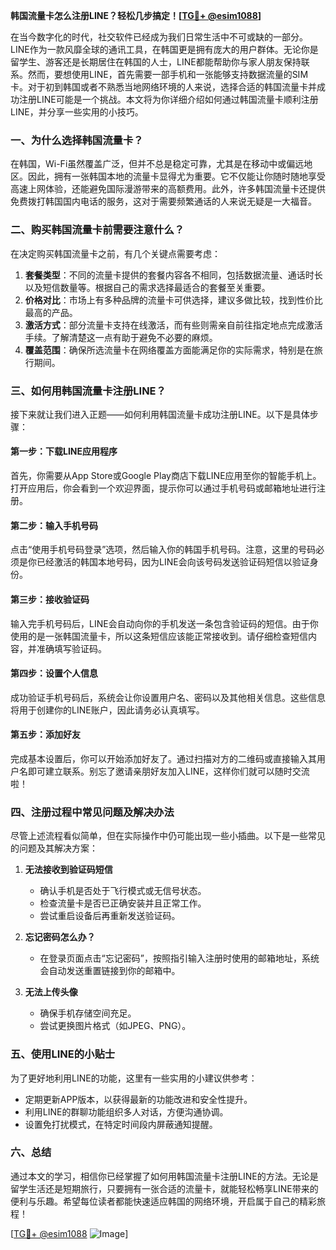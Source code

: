 **韩国流量卡怎么注册LINE？轻松几步搞定！[[TG💪+ @esim1088](https://t.me/s/esim1088)]**

在当今数字化的时代，社交软件已经成为我们日常生活中不可或缺的一部分。LINE作为一款风靡全球的通讯工具，在韩国更是拥有庞大的用户群体。无论你是留学生、游客还是长期居住在韩国的人士，LINE都能帮助你与家人朋友保持联系。然而，要想使用LINE，首先需要一部手机和一张能够支持数据流量的SIM卡。对于初到韩国或者不熟悉当地网络环境的人来说，选择合适的韩国流量卡并成功注册LINE可能是一个挑战。本文将为你详细介绍如何通过韩国流量卡顺利注册LINE，并分享一些实用的小技巧。

### 一、为什么选择韩国流量卡？

在韩国，Wi-Fi虽然覆盖广泛，但并不总是稳定可靠，尤其是在移动中或偏远地区。因此，拥有一张韩国本地的流量卡显得尤为重要。它不仅能让你随时随地享受高速上网体验，还能避免国际漫游带来的高额费用。此外，许多韩国流量卡还提供免费拨打韩国国内电话的服务，这对于需要频繁通话的人来说无疑是一大福音。

### 二、购买韩国流量卡前需要注意什么？

在决定购买韩国流量卡之前，有几个关键点需要考虑：

1. **套餐类型**：不同的流量卡提供的套餐内容各不相同，包括数据流量、通话时长以及短信数量等。根据自己的需求选择最适合的套餐至关重要。
2. **价格对比**：市场上有多种品牌的流量卡可供选择，建议多做比较，找到性价比最高的产品。
3. **激活方式**：部分流量卡支持在线激活，而有些则需亲自前往指定地点完成激活手续。了解清楚这一点有助于避免不必要的麻烦。
4. **覆盖范围**：确保所选流量卡在网络覆盖方面能满足你的实际需求，特别是在旅行期间。

### 三、如何用韩国流量卡注册LINE？

接下来就让我们进入正题——如何利用韩国流量卡成功注册LINE。以下是具体步骤：

#### 第一步：下载LINE应用程序
首先，你需要从App Store或Google Play商店下载LINE应用至你的智能手机上。打开应用后，你会看到一个欢迎界面，提示你可以通过手机号码或邮箱地址进行注册。

#### 第二步：输入手机号码
点击“使用手机号码登录”选项，然后输入你的韩国手机号码。注意，这里的号码必须是你已经激活的韩国本地号码，因为LINE会向该号码发送验证码短信以验证身份。

#### 第三步：接收验证码
输入完手机号码后，LINE会自动向你的手机发送一条包含验证码的短信。由于你使用的是一张韩国流量卡，所以这条短信应该能正常接收到。请仔细检查短信内容，并准确填写验证码。

#### 第四步：设置个人信息
成功验证手机号码后，系统会让你设置用户名、密码以及其他相关信息。这些信息将用于创建你的LINE账户，因此请务必认真填写。

#### 第五步：添加好友
完成基本设置后，你可以开始添加好友了。通过扫描对方的二维码或直接输入其用户名即可建立联系。别忘了邀请亲朋好友加入LINE，这样你们就可以随时交流啦！

### 四、注册过程中常见问题及解决办法

尽管上述流程看似简单，但在实际操作中仍可能出现一些小插曲。以下是一些常见的问题及其解决方案：

1. **无法接收到验证码短信**
   - 确认手机是否处于飞行模式或无信号状态。
   - 检查流量卡是否已正确安装并且正常工作。
   - 尝试重启设备后再重新发送验证码。

2. **忘记密码怎么办？**
   - 在登录页面点击“忘记密码”，按照指引输入注册时使用的邮箱地址，系统会自动发送重置链接到你的邮箱中。

3. **无法上传头像**
   - 确保手机存储空间充足。
   - 尝试更换图片格式（如JPEG、PNG）。

### 五、使用LINE的小贴士

为了更好地利用LINE的功能，这里有一些实用的小建议供参考：

- 定期更新APP版本，以获得最新的功能改进和安全性提升。
- 利用LINE的群聊功能组织多人对话，方便沟通协调。
- 设置免打扰模式，在特定时间段内屏蔽通知提醒。

### 六、总结

通过本文的学习，相信你已经掌握了如何用韩国流量卡注册LINE的方法。无论是留学生活还是短期旅行，只要拥有一张合适的流量卡，就能轻松畅享LINE带来的便利与乐趣。希望每位读者都能快速适应韩国的网络环境，开启属于自己的精彩旅程！

[[TG💪+ @esim1088](https://t.me/s/esim1088) ![Image](https://i.postimg.cc/4NQfJmqS/Snipaste-2025-05-13-00-14-12.png)]